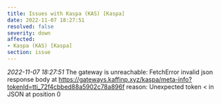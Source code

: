 ```yaml
---
title: Issues with Kaspa (KAS) [Kaspa]
date: 2022-11-07 18:27:51
resolved: false
severity: down
affected:
- Kaspa (KAS) [Kaspa]
section: issue
---
```


*2022-11-07 18:27:51* The gateway is unreachable: FetchError invalid json response body at https://gateways.kaffinp.xyz/kaspa/meta-info?tokenId=tti_72f4cbbed88a5902c78a896f reason: Unexpected token < in JSON at position 0